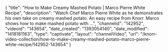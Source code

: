 {
    "title": "How to Make Creamy Mashed Potato | Marco Pierre White Recipe",
    "description": "Watch Chef Marco Pierre White as he demonstrates his own take on creamy mashed potato. An easy recipe from Knorr. Marco shows how to make mashed potato with ...",
    "channelid": "142952",
    "videoid": "143654",
    "date_created": "1393054140",
    "date_modified": "1418181163",
    "type": "captivate",
    "layout": "channelVideo",
    "url": "\/knorr-video-collection\/how-to-make-creamy-mashed-potato-marco-pierre-white-recipe\/142952-143654"
}